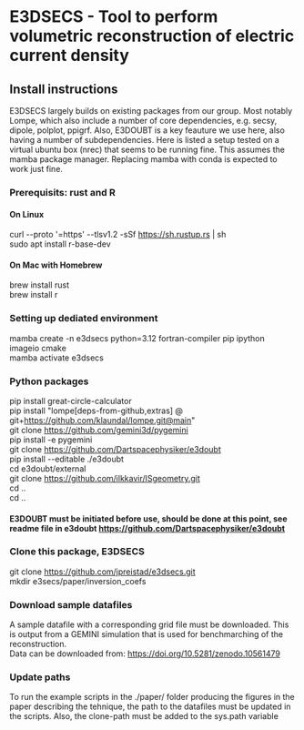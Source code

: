 # E3DSECS - Tool to perform volumetric reconstruction of electric current density


## Install instructions
E3DSECS largely builds on existing packages from our group. Most notably Lompe, which also include a number of core dependencies, e.g. secsy, dipole, polplot, ppigrf. Also, E3DOUBT is a key feauture we use here, also having a number of subdependencies. Here is listed a setup tested on a virtual ubuntu box (nrec) that seems to be running fine. This assumes the mamba package manager. Replacing mamba with conda is expected to work just fine.

### Prerequisits: rust and R
#### On Linux
curl --proto '=https' --tlsv1.2 -sSf https://sh.rustup.rs | sh  
sudo apt install r-base-dev  

#### On Mac with Homebrew
brew install rust  
brew install r  

### Setting up dediated environment
mamba create -n e3dsecs python=3.12 fortran-compiler pip ipython imageio cmake  
mamba activate e3dsecs  

### Python packages
pip install great-circle-calculator  
pip install "lompe[deps-from-github,extras] @ git+https://github.com/klaundal/lompe.git@main"  
git clone https://github.com/gemini3d/pygemini  
pip install -e pygemini  
git clone https://github.com/Dartspacephysiker/e3doubt  
pip install --editable ./e3doubt  
cd e3doubt/external  
git clone https://github.com/ilkkavir/ISgeometry.git  
cd ..  
cd ..  

#### E3DOUBT must be initiated before use, should be done at this point, see readme file in e3doubt https://github.com/Dartspacephysiker/e3doubt  


### Clone this package, E3DSECS
git clone https://github.com/jpreistad/e3dsecs.git  
mkdir e3secs/paper/inversion_coefs  

### Download sample datafiles
A sample datafile with a corresponding grid file must be downloaded. This is output from a GEMINI simulation that is used for benchmarching of the reconstruction.  
Data can be downloaded from: https://doi.org/10.5281/zenodo.10561479  

### Update paths
To run the example scripts in the ./paper/ folder producing the figures in the paper describing the tehnique, the path to the datafiles must be updated in the scripts. Also, the clone-path must be added to the sys.path variable
